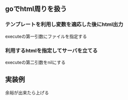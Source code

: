 ## goでhtml周りを扱う

### テンプレートを利用し変数を適応した後にhtml出力
executeの第一引数にファイルを指定する

### 利用するhtmlを指定してサーバを立てる
executeの第二引数をnilにする

## 実装例
余裕が出来たら上げる
